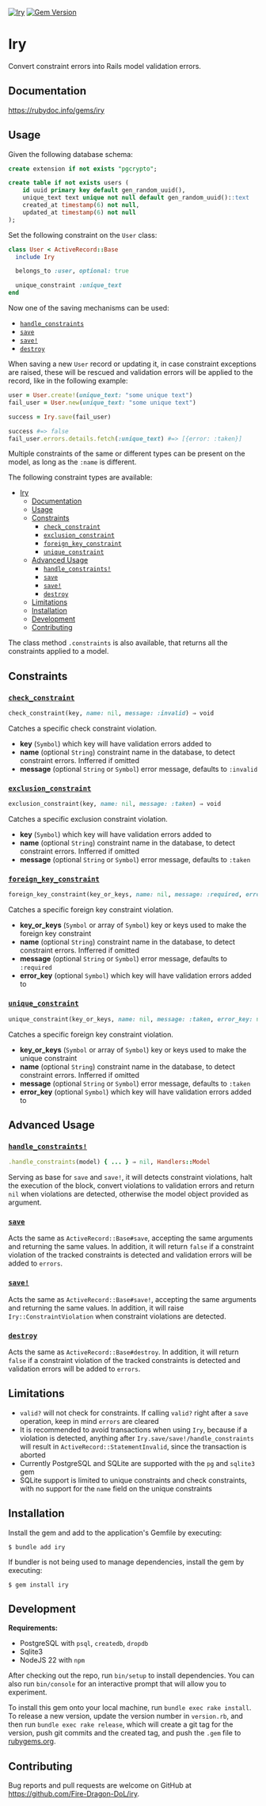 [![Iry](https://github.com/Fire-Dragon-DoL/iry/actions/workflows/main.yml/badge.svg)](https://github.com/Fire-Dragon-DoL/iry/actions/workflows/main.yml) [![Gem Version](https://badge.fury.io/rb/iry.svg)](https://badge.fury.io/rb/iry)

# Iry

Convert constraint errors into Rails model validation errors.

## Documentation

https://rubydoc.info/gems/iry

## Usage

Given the following database schema:

```sql
create extension if not exists "pgcrypto";

create table if not exists users (
    id uuid primary key default gen_random_uuid(),
    unique_text text unique not null default gen_random_uuid()::text
    created_at timestamp(6) not null,
    updated_at timestamp(6) not null
);
```

Set the following constraint on the `User` class:

```ruby
class User < ActiveRecord::Base
  include Iry

  belongs_to :user, optional: true

  unique_constraint :unique_text
end
```

Now one of the saving mechanisms can be used:
- [`handle_constraints`](#handle_constraints)
- [`save`](#save)
- [`save!`](#save!)
- [`destroy`](#destroy)

When saving a new `User` record or updating it, in case constraint exceptions are raised, these will be rescued and
validation errors will be applied to the record, like in the following example:

```ruby
user = User.create!(unique_text: "some unique text")
fail_user = User.new(unique_text: "some unique text")

success = Iry.save(fail_user)

success #=> false
fail_user.errors.details.fetch(:unique_text) #=> [{error: :taken}]
```

Multiple constraints of the same or different types can be present on the model, as long as the `:name` is different.

The following constraint types are available:

- [Iry](#iry)
  - [Documentation](#documentation)
  - [Usage](#usage)
  - [Constraints](#constraints)
    - [`check_constraint`](#check_constraint)
    - [`exclusion_constraint`](#exclusion_constraint)
    - [`foreign_key_constraint`](#foreign_key_constraint)
    - [`unique_constraint`](#unique_constraint)
  - [Advanced Usage](#advanced-usage)
    - [`handle_constraints!`](#handle_constraints)
    - [`save`](#save)
    - [`save!`](#save-1)
    - [`destroy`](#destroy)
  - [Limitations](#limitations)
  - [Installation](#installation)
  - [Development](#development)
  - [Contributing](#contributing)

The class method `.constraints` is also available, that returns all the constraints applied to a model.

## Constraints

### [`check_constraint`](https://rubydoc.info/gems/iry/Iry%2FMacros:check_constraint)

```ruby
check_constraint(key, name: nil, message: :invalid) ⇒ void
```

Catches a specific check constraint violation.

- **key** (`Symbol`) which key will have validation errors added to
- **name** (optional `String`) constraint name in the database, to detect constraint errors. Infferred if omitted
- **message** (optional `String` or `Symbol`) error message, defaults to `:invalid`

### [`exclusion_constraint`](https://rubydoc.info/gems/iry/Iry%2FMacros:exclusion_constraint)

```ruby
exclusion_constraint(key, name: nil, message: :taken) ⇒ void
```

Catches a specific exclusion constraint violation.

- **key** (`Symbol`) which key will have validation errors added to
- **name** (optional `String`) constraint name in the database, to detect constraint errors. Infferred if omitted
- **message** (optional `String` or `Symbol`) error message, defaults to `:taken`

### [`foreign_key_constraint`](https://rubydoc.info/gems/iry/Iry%2FMacros:foreign_key_constraint)

```ruby
foreign_key_constraint(key_or_keys, name: nil, message: :required, error_key: nil) ⇒ void
```

Catches a specific foreign key constraint violation.

- **key_or_keys** (`Symbol` or array of `Symbol`) key or keys used to make the foreign key constraint
- **name** (optional `String`) constraint name in the database, to detect constraint errors. Infferred if omitted
- **message** (optional `String` or `Symbol`) error message, defaults to `:required`
- **error_key** (optional `Symbol`) which key will have validation errors added to

### [`unique_constraint`](https://rubydoc.info/gems/iry/Iry%2FMacros:unique_constraint)

```ruby
unique_constraint(key_or_keys, name: nil, message: :taken, error_key: nil) ⇒ void
```

Catches a specific foreign key constraint violation.

- **key_or_keys** (`Symbol` or array of `Symbol`) key or keys used to make the unique constraint
- **name** (optional `String`) constraint name in the database, to detect constraint errors. Infferred if omitted
- **message** (optional `String` or `Symbol`) error message, defaults to `:taken`
- **error_key** (optional `Symbol`) which key will have validation errors added to

## Advanced Usage

### [`handle_constraints!`](https://rubydoc.info/gems/iry/Iry.handle_constraints)

```ruby
.handle_constraints(model) { ... } ⇒ nil, Handlers::Model
```

Serving as base for `save` and `save!`, it will detects constraint violations, halt the execution of the block, convert
violations to validation errors and return `nil` when violations are detected, otherwise the model object provided as
argument.

### [`save`](https://rubydoc.info/gems/iry/Iry.save)

Acts the same as `ActiveRecord::Base#save`, accepting the same arguments and returning the same values.
In addition, it will return `false` if a constraint violation of the tracked constraints is detected and validation
errors will be added to `errors`.

### [`save!`](https://rubydoc.info/gems/iry/Iry.save!)

Acts the same as `ActiveRecord::Base#save!`, accepting the same arguments and returning the same values.
In addition, it will raise `Iry::ConstraintViolation` when constraint violations are detected.

### [`destroy`](https://rubydoc.info/gems/iry/Iry.destroy)

Acts the same as `ActiveRecord::Base#destroy`.
In addition, it will return `false` if a constraint violation of the tracked constraints is detected and validation
errors will be added to `errors`.

## Limitations

- `valid?` will not check for constraints. If calling `valid?` right after a `save` operation, keep in mind `errors`
    are cleared
- It is recommended to avoid transactions when using `Iry`, because if a violation is detected, anything after
    `Iry.save/save!/handle_constraints` will result in `ActiveRecord::StatementInvalid`, since the transaction is
    aborted
- Currently PostgreSQL and SQLite are supported with the `pg` and `sqlite3` gem
- SQLite support is limited to unique constraints and check constraints, with no support for the `name` field on the unique constraints

## Installation

Install the gem and add to the application's Gemfile by executing:

    $ bundle add iry

If bundler is not being used to manage dependencies, install the gem by executing:

    $ gem install iry

## Development

**Requirements:**
- PostgreSQL with `psql`, `createdb`, `dropdb`
- Sqlite3
- NodeJS 22 with `npm`

After checking out the repo, run `bin/setup` to install dependencies. You can also run `bin/console` for an interactive prompt that will allow you to experiment.

To install this gem onto your local machine, run `bundle exec rake install`. To release a new version, update the version number in `version.rb`, and then run `bundle exec rake release`, which will create a git tag for the version, push git commits and the created tag, and push the `.gem` file to [rubygems.org](https://rubygems.org).

## Contributing

Bug reports and pull requests are welcome on GitHub at https://github.com/Fire-Dragon-DoL/iry.
